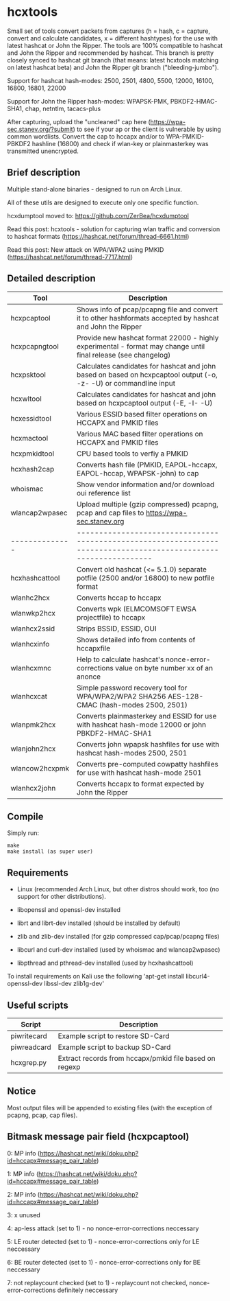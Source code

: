 hcxtools
==============

Small set of tools convert packets from captures (h = hash, c = capture, convert and
calculate candidates, x = different hashtypes) for the use with latest hashcat
or John the Ripper. The tools are 100% compatible to hashcat and John the Ripper
and recommended by hashcat. This branch is pretty closely synced to hashcat git branch
(that means: latest hcxtools matching on latest hashcat beta) and John the Ripper
git branch ("bleeding-jumbo").

Support for hashcat hash-modes: 2500, 2501, 4800, 5500, 12000, 16100, 16800, 16801, 22000
 
Support for John the Ripper hash-modes: WPAPSK-PMK, PBKDF2-HMAC-SHA1, chap, netntlm, tacacs-plus

After capturing, upload the "uncleaned" cap here (https://wpa-sec.stanev.org/?submit)
to see if your ap or the client is vulnerable by using common wordlists.
Convert the cap to hccapx and/or to WPA-PMKID-PBKDF2 hashline (16800) and check if wlan-key
or plainmasterkey was transmitted unencrypted.


Brief description
--------------

Multiple stand-alone binaries - designed to run on  Arch Linux.

All of these utils are designed to execute only one specific function.

hcxdumptool moved to: https://github.com/ZerBea/hcxdumptool

Read this post: hcxtools - solution for capturing wlan traffic and conversion to hashcat formats (https://hashcat.net/forum/thread-6661.html)

Read this post: New attack on WPA/WPA2 using PMKID (https://hashcat.net/forum/thread-7717.html)




Detailed description
--------------

| Tool           | Description                                                                                                       |
| -------------- | ----------------------------------------------------------------------------------------------------------------- |
| hcxpcaptool    | Shows info of pcap/pcapng file and convert it to other hashformats accepted by hashcat and John the Ripper        |
| hcxpcapngtool  | Provide new hashcat format 22000 - highly experimental - format may change until final release (see changelog)    |
| hcxpsktool     | Calculates candidates for hashcat and john based on based on hcxpcaptool output (-o, -z- -U) or commandline input |
| hcxwltool      | Calculates candidates for hashcat and john based on hcxpcaptool output (-E, -I- -U)                               |
| hcxessidtool   | Various ESSID based filter operations on HCCAPX and PMKID files                                                   |
| hcxmactool     | Various MAC based filter operations on HCCAPX and PMKID files                                                     |
| hcxpmkidtool   | CPU based tools to verfiy a PMKID                                                                                 |
| hcxhash2cap    | Converts hash file (PMKID, EAPOL-hccapx, EAPOL-hccap, WPAPSK-john) to cap                                         |
| whoismac       | Show vendor information and/or download oui reference list                                                        |
| wlancap2wpasec | Upload multiple (gzip compressed) pcapng, pcap and cap files to https://wpa-sec.stanev.org                        |
| -------------- | ----------------------------------------------------------------------------------------------------------------- |
| hcxhashcattool | Convert old hashcat (<= 5.1.0) separate potfile (2500 and/or 16800) to new potfile format                         |
| wlanhc2hcx     | Converts hccap to hccapx                                                                                          |
| wlanwkp2hcx    | Converts wpk (ELMCOMSOFT EWSA projectfile) to hccapx                                                              |
| wlanhcx2ssid   | Strips BSSID, ESSID, OUI                                                                                          |
| wlanhcxinfo    | Shows detailed info from contents of hccapxfile                                                                   |
| wlanhcxmnc     | Help to calculate hashcat's nonce-error-corrections value on byte number xx of an anonce                          |
| wlanhcxcat     | Simple password recovery tool for WPA/WPA2/WPA2 SHA256 AES-128-CMAC (hash-modes 2500, 2501)                       |
| wlanpmk2hcx    | Converts plainmasterkey and ESSID for use with hashcat hash-mode 12000 or john PBKDF2-HMAC-SHA1                   |
| wlanjohn2hcx   | Converts john wpapsk hashfiles for use with hashcat hash-modes 2500, 2501                                         |
| wlancow2hcxpmk | Converts pre-computed cowpatty hashfiles for use with hashcat hash-mode 2501                                      |
| wlanhcx2john   | Converts hccapx to format expected by John the Ripper                                                             |


Compile
--------------

Simply run:

```
make
make install (as super user)
```


Requirements
--------------

* Linux (recommended Arch Linux, but other distros should work, too (no support for other distributions).

* libopenssl and openssl-dev installed

* librt and librt-dev installed (should be installed by default)

* zlib and zlib-dev installed (for gzip compressed cap/pcap/pcapng files)

* libcurl and curl-dev installed (used by whoismac and wlancap2wpasec)

* libpthread and pthread-dev installed (used by hcxhashcattool)

To install requirements on Kali use the following 'apt-get install libcurl4-openssl-dev libssl-dev zlib1g-dev'


Useful scripts
--------------

| Script       | Description                                              |
| ------------ | -------------------------------------------------------- |
| piwritecard  | Example script to restore SD-Card                        |
| piwreadcard  | Example script to backup SD-Card                         |
| hcxgrep.py   | Extract records from hccapx/pmkid file based on regexp   |


Notice
--------------

Most output files will be appended to existing files (with the exception of pcapng, pcap, cap files).


Bitmask message pair field (hcxpcaptool)
--------------

0: MP info (https://hashcat.net/wiki/doku.php?id=hccapx#message_pair_table)

1: MP info (https://hashcat.net/wiki/doku.php?id=hccapx#message_pair_table)

2: MP info (https://hashcat.net/wiki/doku.php?id=hccapx#message_pair_table)

3: x unused

4: ap-less attack (set to 1) - no nonce-error-corrections neccessary

5: LE router detected (set to 1) - nonce-error-corrections only for LE neccessary

6: BE router detected (set to 1) - nonce-error-corrections only for BE neccessary

7: not replaycount checked (set to 1) - replaycount not checked, nonce-error-corrections definitely neccessary

